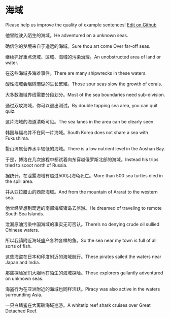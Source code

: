 # 海域

Please help us improve the quality of example sentences! [Edit on Github](https://github.com/jiyushe/jiyu-example-sentence-source/blob/main/chinese/haiyu.md)

<p><span class="chinese">他冒险驶入陌生的海域。</span><span class="english">He adventured on a unknown seas.</span></p>

<p><span class="chinese">确信你的梦境来自于遥远的海域。</span><span class="english">Sure thou art come Over far-off seas.</span></p>

<p><span class="chinese">继续抓好重点流域、区域、海域的污染治理。</span><span class="english">An unobstructed area of land or water.</span></p>

<p><span class="chinese">在这些海域多海难事件。</span><span class="english">There are many shipwrecks in these waters.</span></p>

<p><span class="chinese">酸性海域会阻碍珊瑚的生长繁殖。</span><span class="english">Those sour seas slow the growth of corals.</span></p>

<p><span class="chinese">大多数海域界线需要分段划分。</span><span class="english">Most of the sea boundaries need sub-division.</span></p>

<p><span class="chinese">通过双攻海域，你可以退出测试。</span><span class="english">By double tapping sea area, you can quit quiz.</span></p>

<p><span class="chinese">这片海域的海道清晰可见。</span><span class="english">The sea lanes in the area can be clearly seen.</span></p>

<p><span class="chinese">韩国与福岛并不在同一片海域。</span><span class="english">South Korea does not share a sea with Fukushima.</span></p>

<p><span class="chinese">鳌山湾属营养水平较低的海域。</span><span class="english">There is a low nutrient level in the Aoshan Bay.</span></p>

<p><span class="chinese">于是，博洛在几次旅程中都试着向东穿越俄罗斯北部的海域。</span><span class="english">Instead his trips tried to scoot north of Russia.</span></p>

<p><span class="chinese">据统计，在泄露海域有超过500只海龟死亡。</span><span class="english">More than 500 sea turtles died in the spill area.</span></p>

<p><span class="chinese">并从亚拉腊山的西部海域。</span><span class="english">And from the mountain of Ararat to the western sea.</span></p>

<p><span class="chinese">他曾经梦想到窎远的南部海域诸岛去旅游。</span><span class="english">He dreamed of traveling to remote South Sea Islands.</span></p>

<p><span class="chinese">泄漏原油污染中国海域的事实无可否认。</span><span class="english">There’s no denying crude oil sullied Chinese waters.</span></p>

<p><span class="chinese">所以我镇附近海域盛产各种各样的鱼。</span><span class="english">So the sea near my town is full of all sorts of fish.</span></p>

<p><span class="chinese">这些海盗在日本和印度附近的海域航行。</span><span class="english">These pirates sailed the waters near Japan and India.</span></p>

<p><span class="chinese">那些探险家们大胆地在陌生的海域探险。</span><span class="english">Those explorers gallantly adventured on unknown seas.</span></p>

<p><span class="chinese">海盗行为在亚洲附近的海域也同样活跃。</span><span class="english">Piracy was also active in the waters surrounding Asia.</span></p>

<p><span class="chinese">一只白鳍鲨在大离礁海域巡游。</span><span class="english">A whitetip reef shark cruises over Great Detached Reef.</span></p>

